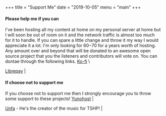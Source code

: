 +++
title = "Support Me"
date = "2019-10-05"
menu = "main"
+++
#### Please help me if you can
I've been hosting all my content at home on my personal server at home but I will soon be out of room on it and the network traffic is almost too much for it to handle. If you can spare a little change and throw it my way I would appreciate it a lot. I'm only looking for $60-$70 for a years worth of hosting. Any amount over and beyond that will be donated to an awesome open source project that you the listeners and contributors will vote on. 
You can dontae through the following links.
[Ko-fi](https://ko-fi.com/F2F212XG4) \ 

[Librepay](https://liberapay.com/UnkleBonehead/donate) | 

#### If choose not to support me 
If you choose not to support me then I strongly encourage you to throw some support to these projects!
[Yunohost](https://donate.yunohost.org/) | 

[Unfa](https://patreon.com/unfa) - He's the creator of the music for TSHP! | 


